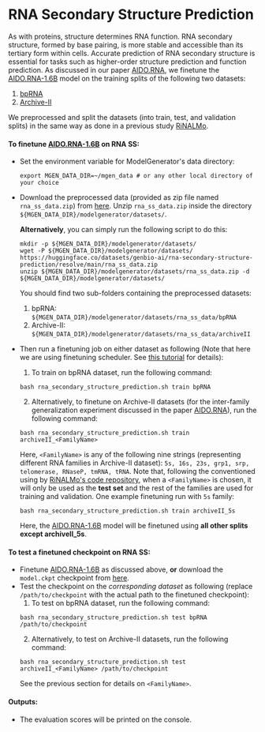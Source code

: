 # RNA Secondary Structure Prediction
As with proteins, structure determines RNA function. RNA secondary structure, formed by base pairing, is more stable and accessible than its tertiary form within cells. Accurate prediction of RNA secondary structure is essential for tasks such as higher-order structure prediction and function prediction. As discussed in our paper [AIDO.RNA](https://doi.org/10.1101/2024.11.28.625345), we finetune the [AIDO.RNA-1.6B](https://huggingface.co/genbio-ai/AIDO.RNA-1.6B) model on the training splits of the following two datasets:
1. [bpRNA](https://doi.org/10.1093/nar/gky285)
2. [Archive-II](http://www.rnajournal.org/cgi/doi/10.1261/rna.053694.115)

We preprocessed and split the datasets (into train, test, and validation splits) in the same way as done in a previous study [RiNALMo](https://doi.org/10.48550/arXiv.2403.00043). 


#### To finetune [AIDO.RNA-1.6B](https://huggingface.co/genbio-ai/AIDO.RNA-1.6B) on RNA SS:

- Set the environment variable for ModelGenerator's data directory:
    ```
    export MGEN_DATA_DIR=~/mgen_data # or any other local directory of your choice
    ```

- Download the preprocessed data (provided as zip file named `rna_ss_data.zip`) from [here](https://huggingface.co/datasets/genbio-ai/rna-secondary-structure-prediction/blob/main/rna_ss_data.zip). Unzip `rna_ss_data.zip` inside the directory `${MGEN_DATA_DIR}/modelgenerator/datasets/`. 
    
    **Alternatively**, you can simply run the following script to do this:
    ```
    mkdir -p ${MGEN_DATA_DIR}/modelgenerator/datasets/
    wget -P ${MGEN_DATA_DIR}/modelgenerator/datasets/ https://huggingface.co/datasets/genbio-ai/rna-secondary-structure-prediction/resolve/main/rna_ss_data.zip
    unzip ${MGEN_DATA_DIR}/modelgenerator/datasets/rna_ss_data.zip -d ${MGEN_DATA_DIR}/modelgenerator/datasets/
    ```
    
    You should find two sub-folders containing the preprocessed datasets:
    1. bpRNA: `${MGEN_DATA_DIR}/modelgenerator/datasets/rna_ss_data/bpRNA`
    2. Archive-II: `${MGEN_DATA_DIR}/modelgenerator/datasets/rna_ss_data/archiveII`

- Then run a finetuning job on either dataset as following (Note that here we are using finetuning scheduler. See [this tutorial](https://github.com/genbio-ai/ModelGenerator/blob/main/docs/docs/tutorials/finetuning_scheduler.md) for details):
    1. To train on bpRNA dataset, run the following command:
    ```
    bash rna_secondary_structure_prediction.sh train bpRNA
    ```
    2. Alternatively, to finetune on Archive-II datasets (for the inter-family generalization experiment discussed in the paper [AIDO.RNA](https://doi.org/10.1101/2024.11.28.625345)), run the following command:
    ```
    bash rna_secondary_structure_prediction.sh train archiveII_<FamilyName>
    ```
    Here, `<FamilyName>` is any of the following nine strings (representing different RNA families in Archive-II dataset): `5s, 16s, 23s, grp1, srp, telomerase, RNaseP, tmRNA, tRNA`. Note that, following the conventioned using by [RiNALMo's code repository](https://github.com/lbcb-sci/RiNALMo/tree/main), when a `<FamilyName>` is chosen, it will only be used as the **test set** and the rest of the families are used for training and validation. One example finetuning run with `5s` family:
    ```
    bash rna_secondary_structure_prediction.sh train archiveII_5s
    ```
    Here, the [AIDO.RNA-1.6B](https://huggingface.co/genbio-ai/AIDO.RNA-1.6B) model will be finetuned using **all other splits except archiveII_5s**.

#### To test a finetuned checkpoint on RNA SS:
- Finetune [AIDO.RNA-1.6B](https://huggingface.co/genbio-ai/AIDO.RNA-1.6B) as discussed above, **or** download the `model.ckpt` checkpoint from [here](https://huggingface.co/genbio-ai/AIDO.RNA-1.6B-inv-fold).
- Test the checkpoint on the _corresponding dataset_ as following (replace `/path/to/checkpoint` with the actual path to the finetuned checkpoint):
    1. To test on bpRNA dataset, run the following command:
    ```
    bash rna_secondary_structure_prediction.sh test bpRNA /path/to/checkpoint
    ```
    2. Alternatively, to test on Archive-II datasets, run the following command:
    ```
    bash rna_secondary_structure_prediction.sh test archiveII_<FamilyName> /path/to/checkpoint
    ```
    See the previous section for details on `<FamilyName>`.

#### Outputs:
- The evaluation scores will be printed on the console.

